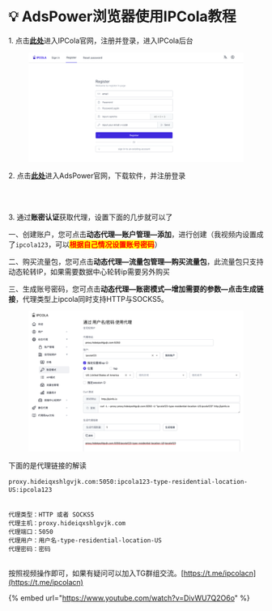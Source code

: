 # 💡 AdsPower浏览器使用IPCola教程

1\. 点击[**此处**](https://dashboard.ipcola.com/)进入IPCola官网，注册并登录，进入IPCola后台

<figure><img src="../.gitbook/assets/Xnip2023-07-20_10-12-21.png" alt=""><figcaption></figcaption></figure>

2\. 点击[**此处**](https://www.adspower.net/?code=ipcola\&source=ipcola)进入AdsPower官网，下载软件，并注册登录

<figure><img src="https://i.imgur.com/IqJ3FM8.gif" alt=""><figcaption></figcaption></figure>

\
3\. 通过**账密认证**获取代理，设置下面的几步就可以了

一、创建账户，您可点击**动态代理—账户管理—添加**，进行创建（我视频内设置成了`ipcola123`，可以<mark style="color:red;">**根据自己情况设置账号密码**</mark>）

二、购买流量包，您可点击**动态代理—流量包管理—购买流量包**，此流量包只支持动态轮转IP，如果需要数据中心轮转ip需要另外购买

三、生成账号密码，您可点击**动态代理—账密模式—增加需要的参数—点击生成链接**，代理类型上ipcola同时支持HTTP与SOCKS5。

<figure><img src="../.gitbook/assets/image.png" alt=""><figcaption></figcaption></figure>

下面的是代理链接的解读

```
proxy.hideiqxshlgvjk.com:5050:ipcola123-type-residential-location-US:ipcola123


代理类型：HTTP 或者 SOCKS5
代理主机：proxy.hideiqxshlgvjk.com
代理端口：5050
代理用户：用户名-type-residential-location-US
代理密码：密码


```

按照视频操作即可，如果有疑问可以加入TG群组交流。[https://t.me/ipcolacn](https://t.me/ipcolacn)

{% embed url="https://www.youtube.com/watch?v=DivWU7Q2O6o" %}
